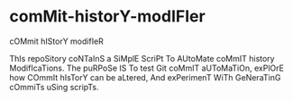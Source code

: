 # comMit-historY-modIFIer
cOMmit hIStorY modifIeR

ThIs repoSitory coNTaInS a SiMplE ScriPt To AUtoMate coMmIT history ModifIcaTions. The puRPoSe IS To test Git coMmIT aUToMaTiOn, exPlOrE how COmmIt hIsTorY can be aLtered, And exPerimenT WiTh GeNeraTinG cOmmiTs uSing scripTs.
